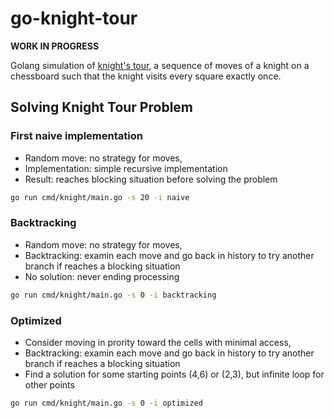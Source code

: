 # go-knight-tour

**WORK IN PROGRESS**

Golang simulation of [knight's tour](https://en.wikipedia.org/wiki/Knight%27s_tour), a sequence of moves of a knight on a chessboard such that the knight visits every square exactly once.



## Solving Knight Tour Problem

### First naive implementation

* Random move: no strategy for moves,
* Implementation: simple recursive implementation
* Result: reaches blocking situation before solving the problem

```sh
go run cmd/knight/main.go -s 20 -i naive
```

### Backtracking

* Random move: no strategy for moves,
* Backtracking: examin each move and go back in history to try another branch if reaches a blocking situation
* No solution: never ending processing

```sh
go run cmd/knight/main.go -s 0 -i backtracking
```

### Optimized

* Consider moving in prority toward the cells with minimal access,
* Backtracking: examin each move and go back in history to try another branch if reaches a blocking situation
* Find a solution for some starting points (4,6) or (2,3), but infinite loop for other points

```sh
go run cmd/knight/main.go -s 0 -i optimized
```
